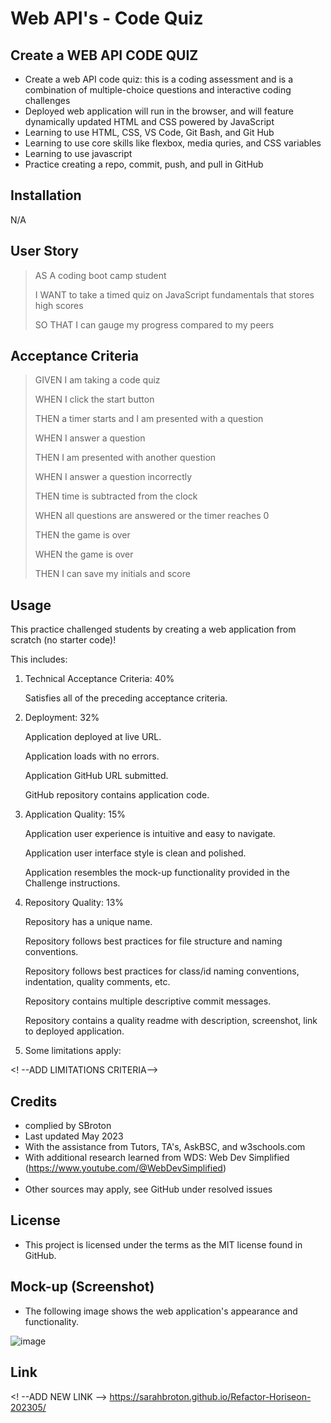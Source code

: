 # Web API's - Code Quiz

## Create a WEB API CODE QUIZ

- Create a web API code quiz: this is a coding assessment and is a combination of multiple-choice questions and interactive coding challenges
- Deployed web application will run in the browser, and will feature dynamically updated HTML and CSS powered by JavaScript
- Learning to use HTML, CSS, VS Code, Git Bash, and Git Hub
- Learning to use core skills like flexbox, media quries, and CSS variables
- Learning to use javascript
- Practice creating a repo, commit, push, and pull in GitHub

## Installation

N/A

## User Story

>AS A coding boot camp student
>
>I WANT to take a timed quiz on JavaScript fundamentals that stores high scores
>
>SO THAT I can gauge my progress compared to my peers

## Acceptance Criteria

>GIVEN I am taking a code quiz
>
>WHEN I click the start button
>
>THEN a timer starts and I am presented with a question
>
>WHEN I answer a question
>
>THEN I am presented with another question
>
>WHEN I answer a question incorrectly
>
>THEN time is subtracted from the clock
>
>WHEN all questions are answered or the timer reaches 0
>
>THEN the game is over
>
>WHEN the game is over
>
>THEN I can save my initials and score

## Usage

This practice challenged students by creating a web application from scratch (no starter code)!

This includes:

1.  Technical Acceptance Criteria: 40%

    Satisfies all of the preceding acceptance criteria.
>
2. Deployment: 32%
    
    Application deployed at live URL.

    Application loads with no errors.

    Application GitHub URL submitted.

    GitHub repository contains application code.
>
3. Application Quality: 15%
    
    Application user experience is intuitive and easy to navigate.

    Application user interface style is clean and polished.

    Application resembles the mock-up functionality provided in the Challenge instructions.
>    
4. Repository Quality: 13%
    
    Repository has a unique name.

    Repository follows best practices for file structure and naming conventions.

    Repository follows best practices for class/id naming conventions, indentation, quality comments, etc.

    Repository contains multiple descriptive commit messages.

    Repository contains a quality readme with description, screenshot, link to deployed application.
>
5. Some limitations apply:

 <!  --ADD LIMITATIONS CRITERIA-->       

## Credits
- complied by SBroton
- Last updated May 2023
- With the assistance from Tutors, TA's, AskBSC, and w3schools.com
- With additional research learned from WDS: Web Dev Simplified (https://www.youtube.com/@WebDevSimplified)
- 
- Other sources may apply, see GitHub under resolved issues

## License
- This project is licensed under the terms as the MIT license found in GitHub.

## Mock-up (Screenshot)
- The following image shows the web application's appearance and functionality. 

![image](https://github.com/sarahbroton/webapi-codequiz-202305/assets/130716239/59f96795-e911-46ec-9772-2934c5d8243b)

## Link

<! --ADD NEW LINK -->
https://sarahbroton.github.io/Refactor-Horiseon-202305/